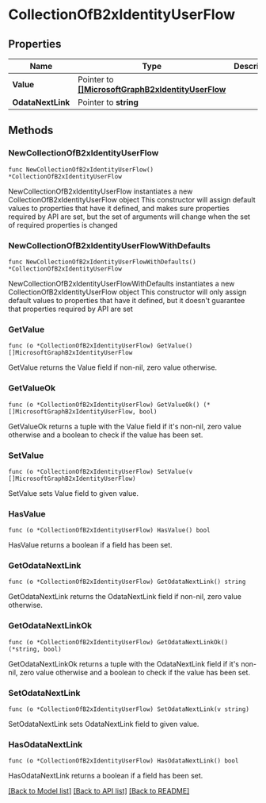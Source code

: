 # CollectionOfB2xIdentityUserFlow

## Properties

Name | Type | Description | Notes
------------ | ------------- | ------------- | -------------
**Value** | Pointer to [**[]MicrosoftGraphB2xIdentityUserFlow**](MicrosoftGraphB2xIdentityUserFlow.md) |  | [optional] 
**OdataNextLink** | Pointer to **string** |  | [optional] 

## Methods

### NewCollectionOfB2xIdentityUserFlow

`func NewCollectionOfB2xIdentityUserFlow() *CollectionOfB2xIdentityUserFlow`

NewCollectionOfB2xIdentityUserFlow instantiates a new CollectionOfB2xIdentityUserFlow object
This constructor will assign default values to properties that have it defined,
and makes sure properties required by API are set, but the set of arguments
will change when the set of required properties is changed

### NewCollectionOfB2xIdentityUserFlowWithDefaults

`func NewCollectionOfB2xIdentityUserFlowWithDefaults() *CollectionOfB2xIdentityUserFlow`

NewCollectionOfB2xIdentityUserFlowWithDefaults instantiates a new CollectionOfB2xIdentityUserFlow object
This constructor will only assign default values to properties that have it defined,
but it doesn't guarantee that properties required by API are set

### GetValue

`func (o *CollectionOfB2xIdentityUserFlow) GetValue() []MicrosoftGraphB2xIdentityUserFlow`

GetValue returns the Value field if non-nil, zero value otherwise.

### GetValueOk

`func (o *CollectionOfB2xIdentityUserFlow) GetValueOk() (*[]MicrosoftGraphB2xIdentityUserFlow, bool)`

GetValueOk returns a tuple with the Value field if it's non-nil, zero value otherwise
and a boolean to check if the value has been set.

### SetValue

`func (o *CollectionOfB2xIdentityUserFlow) SetValue(v []MicrosoftGraphB2xIdentityUserFlow)`

SetValue sets Value field to given value.

### HasValue

`func (o *CollectionOfB2xIdentityUserFlow) HasValue() bool`

HasValue returns a boolean if a field has been set.

### GetOdataNextLink

`func (o *CollectionOfB2xIdentityUserFlow) GetOdataNextLink() string`

GetOdataNextLink returns the OdataNextLink field if non-nil, zero value otherwise.

### GetOdataNextLinkOk

`func (o *CollectionOfB2xIdentityUserFlow) GetOdataNextLinkOk() (*string, bool)`

GetOdataNextLinkOk returns a tuple with the OdataNextLink field if it's non-nil, zero value otherwise
and a boolean to check if the value has been set.

### SetOdataNextLink

`func (o *CollectionOfB2xIdentityUserFlow) SetOdataNextLink(v string)`

SetOdataNextLink sets OdataNextLink field to given value.

### HasOdataNextLink

`func (o *CollectionOfB2xIdentityUserFlow) HasOdataNextLink() bool`

HasOdataNextLink returns a boolean if a field has been set.


[[Back to Model list]](../README.md#documentation-for-models) [[Back to API list]](../README.md#documentation-for-api-endpoints) [[Back to README]](../README.md)


